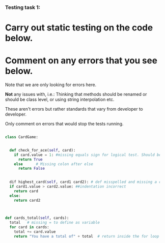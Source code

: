 ### Testing task 1:

# Carry out static testing on the code below.
# Comment on any errors that you see below.

Note that we are only looking for errors here.

**Not** any issues with, i.e.: 
Thinking that methods should be renamed or should be class level, or using string interpolation etc. 

These aren't errors but rather standards that vary from developer to developer. 

Only comment on errors that would stop the tests running.

```python

class CardGame:


  def check_for_ace(self, card):
    if card.value = 1: #missing equals sign for logical test. Should be ==
      return True
    else      # Missing colon after else
      return False
   

  dif highest_card(self, card1 card2): # def misspelled and missing a comma between card1 and card2
  if card1.value > card2.value: ##indentation incorrect
    return card
  else:
    return card2
  


def cards_total(self, cards):
  total   # missing = to define as variable
  for card in cards:
    total += card.value
    return "You have a total of" + total  # return inside the for loop and total won't concatenate unless coerced to string
    
  
```
